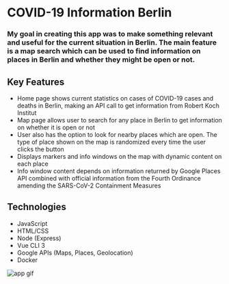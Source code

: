 # COVID-19 Information Berlin

### My goal in creating this app was to make something relevant and useful for the current situation in Berlin. The main feature is a map search which can be used to find information on places in Berlin and whether they might be open or not.

## Key Features

  * Home page shows current statistics on cases of COVID-19 cases and deaths in Berlin, making an API call to get information from Robert Koch Institut
  * Map page allows user to search for any place in Berlin to get information on whether it is open or not
  * User also has the option to look for nearby places which are open. The type of place shown on the map is randomized every time the user clicks the button
  * Displays markers and info windows on the map with dynamic content on each place
  * Info window content depends on information returned by Google Places API combined with official information from the Fourth Ordinance amending the SARS-CoV-2 Containment Measures 
  
  
 ## Technologies
 
   * JavaScript
   * HTML/CSS
   * Node (Express)
   * Vue CLI 3
   * Google APIs (Maps, Places, Geolocation)
   * Docker

![app gif](https://github.com/lukeg90/spiced-final-project/blob/master/frontend/public/covid-berlin.gif)
